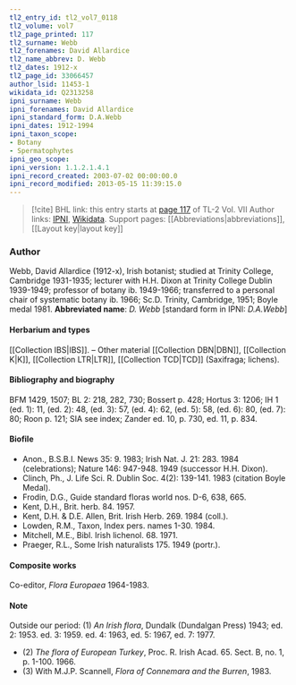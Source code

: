 ```yaml
---
tl2_entry_id: tl2_vol7_0118
tl2_volume: vol7
tl2_page_printed: 117
tl2_surname: Webb
tl2_forenames: David Allardice
tl2_name_abbrev: D. Webb
tl2_dates: 1912-x
tl2_page_id: 33066457
author_lsid: 11453-1
wikidata_id: Q2313258
ipni_surname: Webb
ipni_forenames: David Allardice
ipni_standard_form: D.A.Webb
ipni_dates: 1912-1994
ipni_taxon_scope: 
- Botany
- Spermatophytes
ipni_geo_scope: 
ipni_version: 1.1.2.1.4.1
ipni_record_created: 2003-07-02 00:00:00.0
ipni_record_modified: 2013-05-15 11:39:15.0
---
```


> [!cite] BHL link: this entry starts at [page 117](https://www.biodiversitylibrary.org/page/33066457) of TL-2 Vol. VII
> Author links: [IPNI](https://www.ipni.org/a/11453-1), [Wikidata](https://www.wikidata.org/wiki/Q2313258). Support pages: [[Abbreviations|abbreviations]], [[Layout key|layout key]]

### Author

Webb, David Allardice (1912-x), Irish botanist; studied at Trinity College, Cambridge 1931-1935; lecturer with H.H. Dixon at Trinity College Dublin 1939-1949; professor of botany ib. 1949-1966; transferred to a personal chair of systematic botany ib. 1966; Sc.D. Trinity, Cambridge, 1951; Boyle medal 1981. 
**Abbreviated name**: *D. Webb* \[standard form in IPNI: *D.A.Webb*\]

#### Herbarium and types

[[Collection IBS|IBS]]. – Other material [[Collection DBN|DBN]], [[Collection K|K]], [[Collection LTR|LTR]], [[Collection TCD|TCD]] (Saxifraga; lichens).

#### Bibliography and biography

BFM 1429, 1507; BL 2: 218, 282, 730; Bossert p. 428; Hortus 3: 1206; IH 1 (ed. 1): 11, (ed. 2): 48, (ed. 3): 57, (ed. 4): 62, (ed. 5): 58, (ed. 6): 80, (ed. 7): 80; Roon p. 121; SIA see index; Zander ed. 10, p. 730, ed. 11, p. 834.

#### Biofile

- Anon., B.S.B.I. News 35: 9. 1983; Irish Nat. J. 21: 283. 1984 (celebrations); Nature 146: 947-948. 1949 (successor H.H. Dixon).
- Clinch, Ph., J. Life Sci. R. Dublin Soc. 4(2): 139-141. 1983 (citation Boyle Medal).
- Frodin, D.G., Guide standard floras world nos. D-6, 638, 665.
- Kent, D.H., Brit. herb. 84. 1957.
- Kent, D.H. & D.E. Allen, Brit. Irish Herb. 269. 1984 (coll.).
- Lowden, R.M., Taxon, Index pers. names 1-30. 1984.
- Mitchell, M.E., Bibl. Irish lichenol. 68. 1971.
- Praeger, R.L., Some Irish naturalists 175. 1949 (portr.).

#### Composite works

Co-editor, *Flora Europaea* 1964-1983.

#### Note

Outside our period: (1) *An Irish flora*, Dundalk (Dundalgan Press) 1943; ed. 2: 1953. ed. 3: 1959. ed. 4: 1963, ed. 5: 1967, ed. 7: 1977.
- (2) *The flora of European Turkey*, Proc. R. Irish Acad. 65. Sect. B, no. 1, p. 1-100. 1966.
- (3) With M.J.P. Scannell, *Flora of Connemara and the Burren*, 1983.

